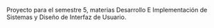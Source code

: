 Proyecto para el semestre 5, materias Desarrollo E Implementación de Sistemas y Diseño de Interfaz de Usuario.
